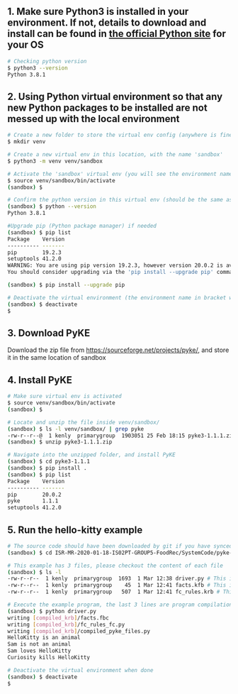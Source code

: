 ## 1. Make sure Python3 is installed in your environment. If not, details to download and install can be found in [the official Python site](https://www.python.org/downloads/) for your OS

```bash
# Checking python version
$ python3 --version
Python 3.8.1
```

## 2. Using Python virtual environment so that any new Python packages to be installed are not messed up with the local environment

```bash
# Create a new folder to store the virtual env config (anywhere is fine)
$ mkdir venv

# Create a new virtual env in this location, with the name 'sandbox'
$ python3 -m venv venv/sandbox

# Activate the 'sandbox' virtual env (you will see the environment name before the prompt after execution) <-- Make sure this step is done everytime you want to activate this virtual env
$ source venv/sandbox/bin/activate
(sandbox) $

# Confirm the python version in this virtual env (should be the same as the original local Python version)
(sandbox) $ python --version
Python 3.8.1

#Upgrade pip (Python package manager) if needed
(sandbox) $ pip list
Package    Version
---------- -------
pip        19.2.3 
setuptools 41.2.0 
WARNING: You are using pip version 19.2.3, however version 20.0.2 is available.
You should consider upgrading via the 'pip install --upgrade pip' command.)

(sandbox) $ pip install --upgrade pip

# Deactivate the virtual environment (the environment name in bracket will disappear and return to normal)
(sandbox) $ deactivate
$ 
```

## 3. Download PyKE
Download the zip file from https://sourceforge.net/projects/pyke/, and store it in the same location of sandbox

## 4. Install PyKE
```bash
# Make sure virtual env is activated
$ source venv/sandbox/bin/activate
(sandbox) $

# Locate and unzip the file inside venv/sandbox/
(sandbox) $ ls -l venv/sandbox/ | grep pyke
-rw-r--r--@  1 kenly  primarygroup  1903051 25 Feb 18:15 pyke3-1.1.1.zip
(sandbox) $ unzip pyke3-1.1.1.zip

# Navigate into the unzipped folder, and install PyKE
(sandbox) $ cd pyke3-1.1.1
(sandbox) $ pip install .
(sandbox) $ pip list
Package    Version
---------- -------
pip        20.0.2 
pyke       1.1.1  
setuptools 41.2.0 
```

## 5. Run the hello-kitty example
```bash
# The source code should have been downloaded by git if you have synced the remote and local repo
(sandbox) $ cd ISR-MR-2020-01-18-IS02PT-GROUP5-FoodRec/SystemCode/pyke-bootstrapping/hello-kitty

# This example has 3 files, please checkout the content of each file
(sandbox) $ ls -l 
-rw-r--r--  1 kenly  primarygroup  1693  1 Mar 12:38 driver.py # This is the main program
-rw-r--r--  1 kenly  primarygroup    45  1 Mar 12:41 facts.kfb # This is the 'facts' file
-rw-r--r--  1 kenly  primarygroup   507  1 Mar 12:41 fc_rules.krb # This is the 'rules' file

# Execute the example program, the last 3 lines are program compilation, the last 4 lines correspond to the output of the main function in driver.py
(sandbox) $ python driver.py 
writing [compiled_krb]/facts.fbc
writing [compiled_krb]/fc_rules_fc.py
writing [compiled_krb]/compiled_pyke_files.py
HelloKitty is an animal
Sam is not an animal
Sam loves HelloKitty
Curiosity kills HelloKitty

# Deactivate the virtual environment when done
(sandbox) $ deactivate
$ 
```





